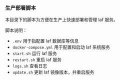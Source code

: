 ### 生产部署脚本

本目录下的脚本为方便在生产上快速部署和管理 laf 服务。

脚本说明：
- `.env` 用于指配置 laf 数据库等信息
- `docker-compose.yml` 用于配置和启动 laf 系统服务
- `start.sh` 运行 laf 服务
- `restart.sh` 重启 laf 服务
- `logs.sh` 查看日志
- `update.sh` 更新 laf 镜像版本，并重启服务